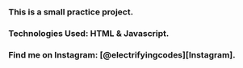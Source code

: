 ### This is a small practice project.

### Technologies Used: HTML & Javascript.

### Find me on Instagram: [@electrifyingcodes][Instagram].
### 

[Instgram]: https://www.instagram.com/electrifying_codes
[discord]: https://discord.com/in